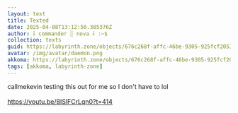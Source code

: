 ```yaml
---
layout: text
title: Texted
date: 2025-04-08T13:12:50.385376Z
author: ⸸ commander ░ nova ⸸ :~$
collection: texts
guid: https://labyrinth.zone/objects/676c268f-affc-46be-9305-925fcf20537c
avatar: /img/avatar/daemon.png
akkoma: https://labyrinth.zone/objects/676c268f-affc-46be-9305-925fcf20537c
tags: [akkoma, labyrinth-zone]
---
```


<p>callmekevin testing this out for me so I don't have to lol<br><br><a href="https://youtu.be/8ISlFCrLqn0?t=414" rel="ugc">https://youtu.be/8ISlFCrLqn0?t=414</a></p>